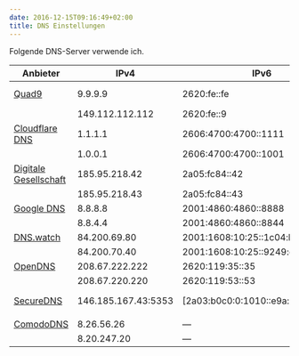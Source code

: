 ```yaml
---
date: 2016-12-15T09:16:49+02:00
title: DNS Einstellungen
---
```


Folgende DNS-Server verwende ich.

|Anbieter|IPv4|IPv6|DNS over HTTPS|
|---|---|---|---|
|[Quad9](https://quad9.net/)|9.9.9.9|2620:fe::fe|https://dns.quad9.net/dns-query|
||149.112.112.112|2620:fe::9||
|[Cloudflare DNS](https://1.1.1.1/de/)|1.1.1.1|2606:4700:4700::1111|https://cloudflare-dns.com/dns-query|
||1.0.0.1|2606:4700:4700::1001||
|[Digitale Gesellschaft](https://www.digitale-gesellschaft.ch/)|185.95.218.42|2a05:fc84::42|https://dns.digitale-gesellschaft.ch/dns-query|
||185.95.218.43|2a05:fc84::43||
|[Google DNS](https://developers.google.com/speed/public-dns/)|8.8.8.8|2001:4860:4860::8888|https://dns.google.com/query|
||8.8.4.4|2001:4860:4860::8844||
|[DNS.watch](https://dns.watch/)|84.200.69.80|2001:1608:10:25::1c04:b12f||
||84.200.70.40|2001:1608:10:25::9249:d69b||
|[OpenDNS](https://www.opendns.com/setupguide/)|208.67.222.222|2620:119:35::35||
||208.67.220.220|2620:119:53::53||
|[SecureDNS](https://securedns.eu/)|146.185.167.43:5353|[2a03:b0c0:0:1010::e9a:3001]:5353|https://doh.securedns.eu/dns-query|
|||||
|[ComodoDNS](https://www.comodo.com/secure-dns/)|8.26.56.26|&mdash;||
||8.20.247.20|&mdash;||
